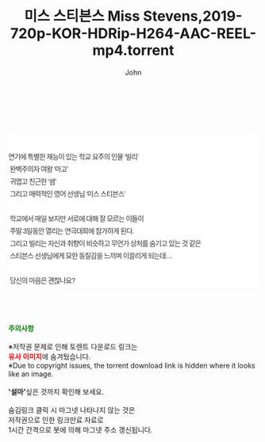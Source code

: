 ﻿---
layout: post
title:  "미스 스티븐스 Miss Stevens,2019-720p-KOR-HDRip-H264-AAC-REEL-mp4.torrent"
author: John
categories: [ 영화 ]
tags: [  ]
image:  
description: "미스 스티븐스 Miss Stevens,2019-720p-KOR-HDRip-H264-AAC-REEL-mp4 torrent 정보 공유"
toc: true
toc_sticky: true
---

<br>
<div class="view-img">
<a class="view_image" href="https://torrentmobile60.com/bbs/view_image.php?fn=%2Fdata%2Ffile%2Fmovie%2F3735182707_5bMaCUH9_91d8f68a0942154f14f41242a7b60ce9de40d623.jpg" target="_blank"><img alt="" class="img-tag" content="https://torrentmobile60.com/data/file/movie/3735182707_5bMaCUH9_91d8f68a0942154f14f41242a7b60ce9de40d623.jpg" itemprop="image" src="https://torrentmobile60.com/data/file/movie/3735182707_5bMaCUH9_91d8f68a0942154f14f41242a7b60ce9de40d623.jpg"/></a><a class="view_image" href="https://torrentmobile60.com/bbs/view_image.php?fn=%2Fdata%2Ffile%2Fmovie%2F3735182707_na58GRH6_1f3bb20b7c5027c5e4cb7f1cc3451c98df2891c1.jpg" target="_blank"><img alt="" class="img-tag" content="https://torrentmobile60.com/data/file/movie/3735182707_na58GRH6_1f3bb20b7c5027c5e4cb7f1cc3451c98df2891c1.jpg" itemprop="image" src="https://torrentmobile60.com/data/file/movie/3735182707_na58GRH6_1f3bb20b7c5027c5e4cb7f1cc3451c98df2891c1.jpg"/></a></div><div class="view-content" itemprop="description">
<p><br/></p><div class="title_area" style="margin:0px 0px 9px;padding:0px;list-style:none;font-size:12px;font-family:'나눔고딕', NanumGothic, '돋움', Dotum, Helvetica, 'AppleSDGothicNeo-Medium', AppleGothic, sans-serif;height:30px;float:none;background-color:rgb(255,255,255);"><h4 class="h_story" style="margin:5px 10px 0px 0px;padding:0px;list-style:none;font-size:12px;font-family:'돋움', sans-serif;height:18px;width:49px;background:url(&quot;https://ssl.pstatic.net/static/movie/2020/10/h_tx_sp5.png&quot;) no-repeat 0px -17px;float:left;"><strong class="blind" style="margin:0px;padding:0px;list-style:none;font-size:0px;font-family:inherit;color:inherit;width:1px;height:1px;line-height:0;">줄거리</strong></h4></div><p class="con_tx" style="margin-top:-7px;margin-bottom:-6px;list-style:none;font-size:14px;font-family:'나눔고딕', NanumGothic, '돋움', Dotum, Helvetica, 'AppleSDGothicNeo-Medium', AppleGothic, sans-serif;color:rgb(51,51,51);background-image:url(&quot;https://ssl.pstatic.net/static/movie/2014/01/blank.gif&quot;);letter-spacing:-1px;line-height:25px;background-color:rgb(255,255,255);">연기에 특별한 재능이 있는 학교 요주의 인물 ‘빌리’<br style="list-style:none;font-size:12px;font-family:'돋움', sans-serif;color:rgb(0,0,0);"/> 완벽주의자 여왕 ‘마고’<br style="list-style:none;font-size:12px;font-family:'돋움', sans-serif;color:rgb(0,0,0);"/> 귀엽고 친근한 ‘샘’<br style="list-style:none;font-size:12px;font-family:'돋움', sans-serif;color:rgb(0,0,0);"/> 그리고 매력적인 영어 선생님 ‘미스 스티븐스’<br style="list-style:none;font-size:12px;font-family:'돋움', sans-serif;color:rgb(0,0,0);"/> <br style="list-style:none;font-size:12px;font-family:'돋움', sans-serif;color:rgb(0,0,0);"/> 학교에서 매일 보지만 서로에 대해 잘 모르는 이들이<br style="list-style:none;font-size:12px;font-family:'돋움', sans-serif;color:rgb(0,0,0);"/> 주말 3일동안 열리는 연극대회에 참가하게 된다.<br style="list-style:none;font-size:12px;font-family:'돋움', sans-serif;color:rgb(0,0,0);"/> 그리고 빌리는 자신과 취향이 비슷하고 무언가 상처를 숨기고 있는 것 같은<br style="list-style:none;font-size:12px;font-family:'돋움', sans-serif;color:rgb(0,0,0);"/> 스티븐스 선생님에게 묘한 동질감을 느끼며 이끌리게 되는데…<br style="list-style:none;font-size:12px;font-family:'돋움', sans-serif;color:rgb(0,0,0);"/> <br style="list-style:none;font-size:12px;font-family:'돋움', sans-serif;color:rgb(0,0,0);"/> 당신의 마음은 괜찮나요?</p> </div>
    
<br><br><br>
<p data-ke-size="size16"><b><span style="color: green;">주의사항</span></b><br /><br />※저작권 문제로 인해 토렌트 다운로드 링크는<br /><b><span style="color: red;">유사 이미지</span></b>에 숨겨뒀습니다.<br />※Due to copyright issues, the torrent download link is hidden where it looks like an image.<br /><br /><b>'설마'</b>싶은 것까지 확인해 보세요.<br /><br />숨김링크 클릭 시 마그넷 나타나지 않는 것은<br />저작권으로 인한 링크만료 자료로<br />1시간 간격으로 봇에 의해 마그넷 주소 갱신됩니다.</p>
